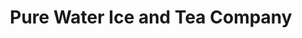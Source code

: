 ---
title: "Pure Water Ice and Tea Company"
url: /lubbock/pure-water-ice-and-tea-company/
shop: Tee
---